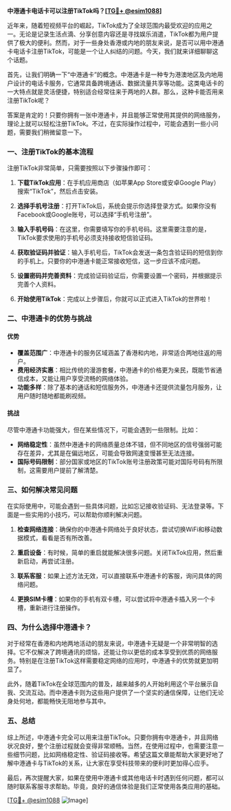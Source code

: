 **中港通卡电话卡可以注册TikTok吗？[[TG💪+ @esim1088](https://t.me/s/esim1088)]**

近年来，随着短视频平台的崛起，TikTok成为了全球范围内最受欢迎的应用之一。无论是记录生活点滴、分享创意内容还是寻找娱乐消遣，TikTok都为用户提供了极大的便利。然而，对于一些身处香港或内地的朋友来说，是否可以用中港通卡电话卡注册TikTok，可能是一个让人纠结的问题。今天，我们就来详细聊聊这个话题。

首先，让我们明确一下“中港通卡”的概念。中港通卡是一种专为港澳地区及内地用户设计的电话卡服务，它通常具备跨境通话、数据流量共享等功能。这类电话卡的一大特点就是灵活便捷，特别适合经常往来于两地的人群。那么，这种卡能否用来注册TikTok呢？

答案是肯定的！只要你拥有一张中港通卡，并且能够正常使用其提供的网络服务，理论上就可以轻松注册TikTok。不过，在实际操作过程中，可能会遇到一些小问题，需要我们稍微留意一下。

### **一、注册TikTok的基本流程**

注册TikTok非常简单，只需要按照以下步骤操作即可：

1. **下载TikTok应用**：在手机应用商店（如苹果App Store或安卓Google Play）搜索“TikTok”，然后点击安装。
   
2. **选择手机号注册**：打开TikTok后，系统会提示你选择登录方式。如果你没有Facebook或Google账号，可以选择“手机号注册”。

3. **输入手机号码**：在这里，你需要填写你的手机号码。这里需要注意的是，TikTok要求使用的手机号必须支持接收短信验证码。

4. **获取验证码并验证**：输入手机号后，TikTok会发送一条包含验证码的短信到你的手机上。只要你的中港通卡能正常接收短信，这一步应该不成问题。

5. **设置密码并完善资料**：完成验证码验证后，你需要设置一个密码，并根据提示完善个人资料。

6. **开始使用TikTok**：完成以上步骤后，你就可以正式进入TikTok的世界啦！

### **二、中港通卡的优势与挑战**

#### **优势**
- **覆盖范围广**：中港通卡的服务区域涵盖了香港和内地，非常适合两地往返的用户。
- **费用经济实惠**：相比传统的漫游套餐，中港通卡的价格更为亲民，既能节省通信成本，又能让用户享受流畅的网络体验。
- **功能多样**：除了基本的通话和短信服务外，中港通卡还提供流量包月服务，让用户随时随地都能刷视频。

#### **挑战**
尽管中港通卡功能强大，但在某些情况下，可能会遇到一些限制。比如：
- **网络稳定性**：虽然中港通卡的网络质量总体不错，但不同地区的信号强弱可能存在差异，尤其是在偏远地区，可能会导致网速变慢甚至无法连接。
- **国际号码限制**：部分国家或地区的TikTok账号注册政策可能对国际号码有所限制，这需要用户提前了解清楚。

### **三、如何解决常见问题**

在实际使用中，可能会遇到一些具体问题，比如忘记接收验证码、无法登录等。下面是一些实用的小技巧，可以帮助你顺利解决问题。

1. **检查网络连接**：确保你的中港通卡网络处于良好状态，尝试切换WiFi和移动数据模式，看看是否有所改善。

2. **重启设备**：有时候，简单的重启就能解决很多问题。关闭TikTok应用，然后重新启动，再尝试注册。

3. **联系客服**：如果上述方法无效，可以直接联系中港通卡的客服，询问具体的网络问题。

4. **更换SIM卡槽**：如果你的手机有双卡槽，可以尝试将中港通卡插入另一个卡槽，重新进行注册操作。

### **四、为什么选择中港通卡？**

对于经常在香港和内地两地活动的朋友来说，中港通卡无疑是一个非常明智的选择。它不仅解决了跨境通讯的烦恼，还能让你以更低的成本享受到优质的网络服务。特别是在注册TikTok这样需要稳定网络的应用时，中港通卡的优势就更加明显了。

此外，随着TikTok在全球范围内的普及，越来越多的人开始利用这个平台展示自我、交流互动。而中港通卡则为这些用户提供了一个坚实的通信保障，让他们无论身处何地，都能畅快无阻地参与其中。

### **五、总结**

综上所述，中港通卡完全可以用来注册TikTok。只要你拥有中港通卡，并且网络状况良好，整个注册过程就会变得非常顺畅。当然，在使用过程中，也需要注意一些细节问题，比如网络稳定性、验证码接收等。希望这篇文章能帮助大家更好地了解中港通卡与TikTok的关系，让大家在享受科技带来的便利时更加得心应手。

最后，再次提醒大家，如果在使用中港通卡或其他电话卡时遇到任何问题，都可以随时联系客服寻求帮助。毕竟，良好的通信体验是我们正常使用各类应用的基础。

[[TG💪+ @esim1088](https://t.me/s/esim1088) ![Image](https://i.postimg.cc/4NQfJmqS/Snipaste-2025-05-13-00-14-12.png)]